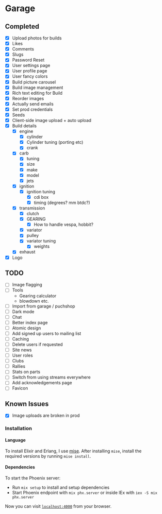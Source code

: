 # Garage

## Completed

- [x] Upload photos for builds
- [x] Likes
- [x] Comments
- [x] Slugs
- [x] Password Reset
- [x] User settings page
- [x] User profile page
- [x] User fancy colors
- [x] Build picture carousel
- [x] Build image management
- [x] Rich text editing for Build
- [x] Reorder images
- [x] Actually send emails
- [x] Set prod credentials
- [x] Seeds
- [x] Client-side image upload + auto upload
- [x] Build details
  - [x] engine
    - [x] cylinder
    - [x] Cylinder tuning (porting etc)
    - [x] crank
  - [x] carb
    - [x] tuning
    - [x] size
    - [x] make
    - [x] model
    - [x] jets
  - [x] ignition
    - [x] ignition tuning
      - [x] cdi box
      - [x] timing (degrees? mm btdc?)
  - [x] transmission
    - [x] clutch
    - [x] GEARING
      - [x] How to handle vespa, hobbit?
    - [x] variator
    - [x] pulley
    - [x] variator tuning
      - [x] weights
  - [x] exhaust
- [x] Logo

## TODO

- [ ] Image flagging
- [ ] Tools
  - Gearing calculator
  - blowdown etc.
- [ ] Import from garage / puchshop
- [ ] Dark mode
- [ ] Chat
- [ ] Better index page
- [ ] Atomic design
- [ ] Add signed up users to mailing list
- [ ] Caching
- [ ] Delete users if requested
- [ ] Site news
- [ ] User roles
- [ ] Clubs
- [ ] Rallies
- [ ] Stats on parts
- [ ] Switch from using streams everywhere
- [ ] Add acknowledgements page
- [ ] Favicon

## Known Issues

- [x] Image uploads are broken in prod

### Installation

#### Language

To install Elixir and Erlang, I use [mise](https://github.com/jdx/mise).
After installing `mise`, install the required versions by running `mise install`.

#### Dependencies

To start the Phoenix server:

- Run `mix setup` to install and setup dependencies
- Start Phoenix endpoint with `mix phx.server` or inside IEx with `iex -S mix phx.server`

Now you can visit [`localhost:4000`](http://localhost:4000) from your browser.
